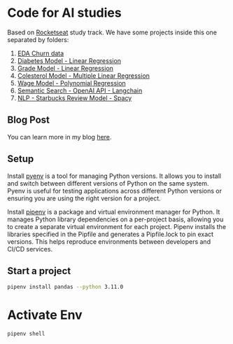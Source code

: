 # Code for AI studies

Based on [Rocketseat](https://www.rocketseat.com.br/) study track.
We have some projects inside this one separated by folders:

1. [EDA Churn data](./eda_sample/eda_churn.ipynb)
2. [Diabetes Model - Linear Regression](./diabetes_model/diabetes_model.ipynb)
3. [Grade Model - Linear Regression](./grade_model/grade_model.ipynb)
4. [Colesterol Model - Multiple Linear Regression](./cholesterol_model/cholesterol_model.ipynb)
5. [Wage Model - Polynomial Regression](./wage_model/wage_model.ipynb)
6. [Semantic Search - OpenAI API - Langchain](./semantic_search/readme.md)
7. [NLP - Starbucks Review Model - Spacy](./nlp_starbucks_review_model/review_model.ipynb)

## Blog Post

You can learn more in my blog [here](https://abilioazevedo.com.br/en/posts/artificial-intelligence).

## Setup

Install [pyenv](https://github.com/pyenv/pyenv) is a tool for managing Python versions. It allows you to install and switch between different versions of Python on the same system. Pyenv is useful for testing applications across different Python versions or ensuring you are using the right version for a project.

Install [pipenv](https://pip.pypa.io/en/stable/getting-started/) is a package and virtual environment manager for Python. It manages Python library dependencies on a per-project basis, allowing you to create a separate virtual environment for each project. Pipenv installs the libraries specified in the Pipfile and generates a Pipfile.lock to pin exact versions. This helps reproduce environments between developers and CI/CD services.

## Start a project

```bash
pipenv install pandas --python 3.11.0
```


# Activate Env
```bash
pipenv shell
```